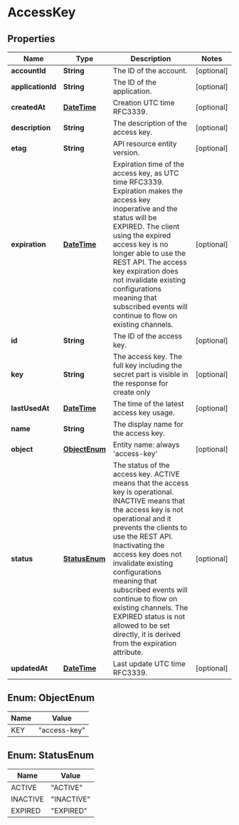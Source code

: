 
# AccessKey

## Properties
Name | Type | Description | Notes
------------ | ------------- | ------------- | -------------
**accountId** | **String** | The ID of the account. |  [optional]
**applicationId** | **String** | The ID of the application. |  [optional]
**createdAt** | [**DateTime**](DateTime.md) | Creation UTC time RFC3339. |  [optional]
**description** | **String** | The description of the access key. |  [optional]
**etag** | **String** | API resource entity version. |  [optional]
**expiration** | [**DateTime**](DateTime.md) | Expiration time of the access key, as UTC time RFC3339. Expiration makes the access key inoperative and the status will be EXPIRED. The client using the expired access key is no longer able to use the REST API. The access key expiration does not invalidate existing configurations meaning that subscribed events will continue to flow on existing channels. |  [optional]
**id** | **String** | The ID of the access key. |  [optional]
**key** | **String** | The access key. The full key including the secret part is visible in the response for create only |  [optional]
**lastUsedAt** | [**DateTime**](DateTime.md) | The time of the latest access key usage. |  [optional]
**name** | **String** | The display name for the access key. | 
**object** | [**ObjectEnum**](#ObjectEnum) | Entity name: always &#39;access-key&#39; |  [optional]
**status** | [**StatusEnum**](#StatusEnum) | The status of the access key. ACTIVE means that the access key is operational. INACTIVE means that the access key is not operational and it prevents the clients to use the REST API. Inactivating the access key does not invalidate existing configurations meaning that subscribed events will continue to flow on existing channels. The EXPIRED status is not allowed to be set directly, it is derived from the expiration attribute. |  [optional]
**updatedAt** | [**DateTime**](DateTime.md) | Last update UTC time RFC3339. |  [optional]


<a name="ObjectEnum"></a>
## Enum: ObjectEnum
Name | Value
---- | -----
KEY | &quot;access-key&quot;


<a name="StatusEnum"></a>
## Enum: StatusEnum
Name | Value
---- | -----
ACTIVE | &quot;ACTIVE&quot;
INACTIVE | &quot;INACTIVE&quot;
EXPIRED | &quot;EXPIRED&quot;



